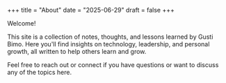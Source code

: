 +++
title = "About"
date = "2025-06-29"
draft = false
+++

Welcome!

This site is a collection of notes, thoughts, and lessons learned by Gusti Bimo. Here you'll find insights on technology, leadership, and personal growth, all written to help others learn and grow.

Feel free to reach out or connect if you have questions or want to discuss any of the topics here.
